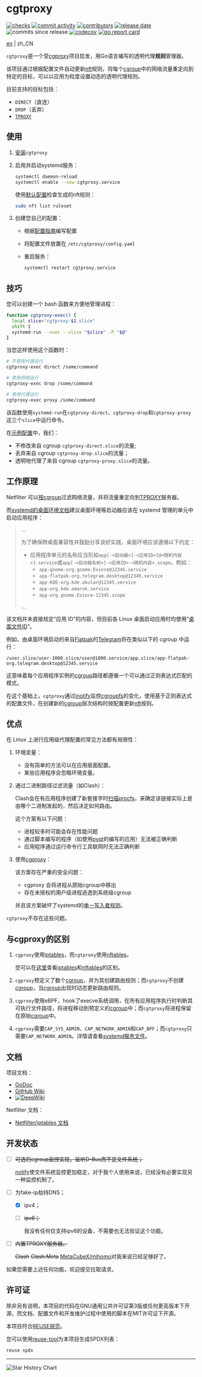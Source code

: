 <!--
SPDX-FileCopyrightText: 2025 Chen Linxuan <me@black-desk.cn>

SPDX-License-Identifier: MIT
-->

# cgtproxy

[![checks][badge-shields-io-checks]][actions]
[![commit activity][badge-shields-io-commit-activity]][commits]
[![contributors][badge-shields-io-contributors]][contributors]
[![release date][badge-shields-io-release-date]][releases]
![commits since release][badge-shields-io-commits-since-release]
[![codecov][badge-shields-io-codecov]][codecov]
[![go report card][badge-go-report-card]][go-report-card]

[badge-shields-io-checks]: https://img.shields.io/github/check-runs/black-desk/cgtproxy/master

[actions]: https://github.com/black-desk/cgtproxy/actions

[badge-shields-io-commit-activity]: https://img.shields.io/github/commit-activity/w/black-desk/cgtproxy/master

[commits]: https://github.com/black-desk/cgtproxy/commits/master

[badge-shields-io-contributors]: https://img.shields.io/github/contributors/black-desk/cgtproxy

[contributors]: https://github.com/black-desk/cgtproxy/graphs/contributors

[badge-shields-io-release-date]: https://img.shields.io/github/release-date/black-desk/cgtproxy

[releases]: https://github.com/black-desk/cgtproxy/releases

[badge-shields-io-commits-since-release]: https://img.shields.io/github/commits-since/black-desk/cgtproxy/latest

[badge-shields-io-codecov]: https://codecov.io/github/black-desk/cgtproxy/graph/badge.svg?token=6TSVGQ4L9X

[codecov]: https://codecov.io/github/black-desk/cgtproxy

[badge-go-report-card]: https://goreportcard.com/badge/github.com/black-desk/cgtproxy

[go-report-card]: https://goreportcard.com/report/github.com/black-desk/cgtproxy

[en](README.md) | zh\_CN

`cgtproxy`是一个受[cgproxy]项目启发，用Go语言编写的透明代理**规则**管理器。

该项目通过根据配置文件自动更新[nft]规则，将每个[cgroup]中的网络流量重定向到特定的目标，可以以应用为粒度设置动态的透明代理规则。

[nft]: https://www.netfilter.org/projects/nftables/manpage.html

[cgproxy]: https://github.com/springzfx/cgproxy

[cgroup]: https://man7.org/linux/man-pages/man7/cgroups.7.html

目前支持的目标包括：

- `DIRECT`（直连）
- `DROP`（丢弃）
- [`TPROXY`][TPROXY]

[TPROXY]: https://www.infradead.org/~mchehab/kernel_docs/networking/tproxy.html

## 使用

1. [安装](./docs/install.zh_CN.md)`cgtproxy`

2. 启用并启动systemd服务：

   ```bash
   systemctl daemon-reload
   systemctl enable --now cgtproxy.service
   ```

   使用[默认配置]检查生成的nft规则：

   ```bash
   sudo nft list ruleset
   ```

3. 创建您自己的配置：

   - 根据[配置指南]编写配置
   - 将配置文件放置在 `/etc/cgtproxy/config.yaml`
   - 重启服务：

     ```bash
     systemctl restart cgtproxy.service
     ```

[默认配置]: https://pkg.go.dev/github.com/black-desk/cgtproxy/pkg/cgtproxy/config#pkg-constants

[配置指南]: ./docs/configuration.zh_CN.md

## 技巧

您可以创建一个 bash 函数来方便地管理进程：

```bash
function cgtproxy-exec() {
  local slice="cgtproxy-$1.slice"
  shift 1
  systemd-run --user --slice "$slice" -P "$@"
}
```

当您这样使用这个函数时：

```bash
# 不使用代理运行
cgtproxy-exec direct /some/command

# 禁用网络运行
cgtproxy-exec drop /some/command

# 使用代理运行
cgtproxy-exec proxy /some/command
```

该函数使用`systemd-run`在`cgtproxy-direct`、`cgtproxy-drop`和`cgtproxy-proxy`这三个`slice`中运行命令。

在[示例配置]中，我们：

- 不修改来自 cgroup `cgtproxy-direct.slice`的流量;
- 丢弃来自 cgroup `cgtproxy-drop.slice`的流量；
- 透明地代理了来自 cgroup `cgtproxy-proxy.slice`的流量。

[示例配置]: ./misc/config/example.yaml

## 工作原理

Netfilter 可以[按cgroup]过滤网络流量，并将流量重定向到[TPROXY]服务器。

[按cgroup]: https://www.spinics.net/lists/netfilter/msg60360.html

而[systemd的桌面环境文档]建议桌面环境等启动器应该在 systemd 管理的单元中启动应用程序：

[systemd的桌面环境文档]: https://systemd.io/DESKTOP_ENVIRONMENTS/

> ...
>
> 为了确保跨桌面兼容性并鼓励分享良好实践，桌面环境应该遵循以下约定：
>
> - 应用程序单元的名称应当形如`app[-<启动器>]-<应用ID>[@<随机内容>].service`或`app[-<启动器名称>]-<应用ID>-<随机内容>.scope`。例如：
>   - `app-gnome-org.gnome.Evince@12345.service`
>   - `app-flatpak-org.telegram.desktop@12345.service`
>   - `app-KDE-org.kde.okular@12345.service`
>   - `app-org.kde.amarok.service`
>   - `app-org.gnome.Evince-12345.scope`
>
> ...

该文档并未直接规定“应用 ID”的内容，但目前各 Linux 桌面启动应用时均使用“[桌面文件ID]”。

[桌面文件ID]: https://specifications.freedesktop.org/desktop-entry-spec/latest/file-naming.html#desktop-file-id

例如，由桌面环境启动的来自[Flatpak]的[Telegram]将在类似以下的 cgroup 中运行：

[Telegram]: https://github.com/telegramdesktop/tdesktop

[Flatpak]: https://github.com/flatpak/flatpak

```plaintext
/user.slice/user-1000.slice/user@1000.service/app.slice/app-flatpak-org.telegram.desktop@12345.service
```

这意味着每个应用程序实例的[cgroup]路径都遵循一个可以通过正则表达式匹配的模式。

在这个基础上，`cgtproxy`通过[inotify]监控[cgroupfs][cgroup]的变化，使用基于正则表达式的配置文件，在创建新的[cgroup]层次结构时按配置更新[nft]规则。

[inotify]: https://man7.org/linux/man-pages/man7/inotify.7.html

## 优点

在 Linux 上进行应用级代理配置的常见方法都有局限性：

1. 环境变量：

   - 没有简单的方法可以在应用层面配置。
   - 某些应用程序会忽略环境变量。

2. 通过二进制路径过滤流量（如Clash）：

   Clash会在有应用程序创建了新套接字时[扫描procfs][clash-procfs]，来确定该链接实际上是由哪个二进制发起的，然后决定如何路由。

   [clash-procfs]: https://github.com/Dreamacro/clash/blob/4d66da2277ddaf41f83bd889b064c0a584f7a8ad/component/process/process_linux.go#L129

   这个方案有以下问题：

   - 进程较多时可能会存在性能问题
   - 通过脚本编写的程序（如使用[pyqt]的编写的应用）无法被正确判断
   - 应用程序通过运行命令行工具联网时无法正确判断

   [pyqt]: https://doc.qt.io/qtforpython-6/

3. 使用[cgproxy]：

   该方案存在严重的安全问题：

   - cgproxy 会将进程从原始cgroup中移出
   - 存在未授权的用户级进程逃逸到系统级cgroup

   并且该方案破坏了systemd的[单一写入者规则]。

   [单一写入者规则]: https://systemd.io/CGROUP_DELEGATION#two-key-design-rules

`cgtproxy`不存在这些问题。

## 与cgproxy的区别

1. `cgproxy`使用[iptables]，而`cgtproxy`使用[nftables]。

   您可以在[这里][nftables_differences_with_iptables]查看[iptables]和[nftables]的区别。

   [iptables]: https://linux.die.net/man/8/iptables

   [nftables]: https://wiki.archlinux.org/title/Nftables

   [nftables_differences_with_iptables]: https://wiki.nftables.org/wiki-nftables/index.php/Main_differences_with_iptables

2. `cgproxy`预定义了数个[cgroup]，并为其创建路由规则；而`cgtproxy`不创建[cgroup]，当[cgroup]出现时动态更新路由规则。

3. `cgproxy`使用eBPF，hook了execve系统调用，在所有应用程序执行时判断其可执行文件路径，将进程移动到预定义的[cgroup]中；而`cgtproxy`将进程保留在原始[cgroup]中。

4. `cgproxy`需要`CAP_SYS_ADMIN`、`CAP_NETWORK_ADMIN`和`CAP_BPF`；而`cgtproxy`只需要`CAP_NETWORK_ADMIN`。详情请查看[systemd服务文件]。

[systemd服务文件]: https://github.com/search?q=repo%3Ablack-desk%2Fcgtproxy%20CapabilityBoundingSet&type=code

## 文档

项目文档：

- [GoDoc][godoc]
- [GitHub Wiki][github-wiki]
- [![DeepWiki][badge-deepwiki]][deepwiki]

[godoc]: https://pkg.go.dev/github.com/black-desk/cgtproxy

[github-wiki]: https://github.com/black-desk/cgtproxy/wiki

[badge-deepwiki]: https://deepwiki.com/badge.svg

[deepwiki]: https://deepwiki.com/black-desk/cgtproxy

Netfilter 文档：

- [Netfilter/iptables 文档][netfilter-documentation]

[netfilter-documentation]: https://www.netfilter.org/documentation/index.html

## 开发状态

- [ ] ~~可选的cgroup监控实现，监听D-Bus而不是文件系统；~~

  [notify](https://github.com/rjeczalik/notify)使文件系统监控更加稳定，对于我个人使用来说，已经没有必要实现另一种监控机制了。

- [ ] 为fake-ip劫持DNS；

  - [x] ipv4；

  - [ ] ~~ipv6；~~

    我没有任何仅支持ipv6的设备，不需要也无法验证这个功能。

- [ ] ~~内置TPROXY服务器。~~

  ~~Clash~~
  ~~Clash.Meta~~
  [MetaCubeX/mihomo](https://github.com/MetaCubeX/mihomo)对我来说已经足够好了。

如果您需要上述任何功能，欢迎提交拉取请求。

## 许可证

除非另有说明，本项目的代码在GNU通用公共许可证第3版或任何更高版本下开源，而文档、配置文件和开发维护过程中使用的脚本在MIT许可证下开源。

本项目符合[REUSE规范]。

您可以使用[reuse-tool](https://github.com/fsfe/reuse-tool)为本项目生成SPDX列表：

```bash
reuse spdx
```

[REUSE规范]: https://reuse.software/spec-3.3/

***

<picture>
  <source
    media="(prefers-color-scheme: dark)"
    srcset="
      https://api.star-history.com/svg?repos=black-desk/cgtproxy&type=Date&theme=dark
    "
  />
  <source
    media="(prefers-color-scheme: light)"
    srcset="
      https://api.star-history.com/svg?repos=black-desk/cgtproxy&type=Date
    "
  />
  <img
    alt="Star History Chart"
    src="https://api.star-history.com/svg?repos=black-desk/cgtproxy&type=Date"
  />
</picture>

